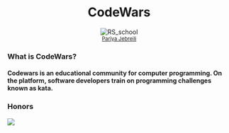 <h1 align="center">CodeWars</h1>

<div align="center">
  <img src="http://www.softlab.ntua.gr/~nickie/images/logo/codewars.png" alt="RS_school">
  <br>
  <sub>
    <a href="https://www.codewars.com/users/pariya">Pariya Jebreili</a>
  </sub>
</div>

### What is CodeWars?
#### Codewars is an educational community for computer programming. On the platform, software developers train on programming challenges known as kata.


### Honors
<a href="https://www.codewars.com/users/pariya" target="_blank"><img src="https://www.codewars.com/users/pariya/badges/large"></a>



